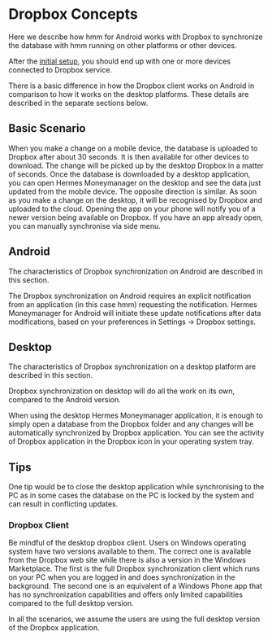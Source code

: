 # Dropbox Concepts

Here we describe how hmm for Android works with Dropbox to synchronize the database with hmm running on other platforms or other devices.

After the [initial setup](Dropbox-synchronization), you should end up with one or more devices connected to Dropbox service.

There is a basic difference in how the Dropbox client works on Android in comparison to how it works on the desktop platforms. These details are described in the separate sections below.

## Basic Scenario

When you make a change on a mobile device, the database is uploaded to Dropbox after about 30 seconds. It is then available for other devices to download. The change will be picked up by the desktop Dropbox in a matter of seconds. Once the database is downloaded by a desktop application, you can open Hermes Moneymanager on the desktop and see the data just updated from the mobile device.
The opposite direction is similar. As soon as you make a change on the desktop, it will be recognised by Dropbox and uploaded to the cloud. Opening the app on your phone will notify you of a newer version being available on Dropbox. If you have an app already open, you can manually synchronise via side menu.

## Android

The characteristics of Dropbox synchronization on Android are described in this section.

The Dropbox synchronization on Android requires an explicit notification from an application (in this case hmm) requesting the notification. Hermes Moneymanager for Android will initiate these update notifications after data modifications, based on your preferences in Settings -> Dropbox settings.

## Desktop

The characteristics of Dropbox synchronization on a desktop platform are described in this section.

Dropbox synchronization on desktop will do all the work on its own, compared to the Android version.

When using the desktop Hermes Moneymanager application, it is enough to simply open a database from the Dropbox folder and any changes will be automatically synchronized by Dropbox application. 
You can see the activity of Dropbox application in the Dropbox icon in your operating system tray.

## Tips

One tip would be to close the desktop application while synchronising to the PC as in some cases the database on the PC is locked by the system and can result in conflicting updates.

### Dropbox Client

Be mindful of the desktop dropbox client. Users on Windows operating system have two versions available to them. The correct one is available from the Dropbox web site while there is also a version in the Windows Marketplace. 
The first is the full Dropbox synchronization client which runs on your PC when you are logged in and does synchronization in the background.
The second one is an equivalent of a Windows Phone app that has no synchronization capabilities and offers only limited capabilities compared to the full desktop version.

In all the scenarios, we assume the users are using the full desktop version of the Dropbox application.
